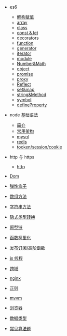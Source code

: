 <!--
 * @Author: your name
 * @Date: 2020-02-24 21:22:58
 * @LastEditTime: 2020-04-22 16:59:53
 * @LastEditors: Please set LastEditors
 * @Description: In User Settings Edit
 * @FilePath: /weibo/Users/changcheng/Downloads/webNotes/SUMMARY.md
 -->

- es6

  - [解构赋值](web/es6/解构赋值.md)
  - [array](web/es6/array.md)
  - [class](web/es6/class.md)
  - [const & let](web/es6/const&let.md)
  - [decorators](web/es6/decorators.md)
  - [function](web/es6/function.md)
  - [generator](web/es6/generator.md)
  - [iterator](web/es6/iterator.md)
  - [module](web/es6/module.md)
  - [Number&Math](web/es6/Number&Math.md)
  - [object](web/es6/object.md)
  - [promise](web/es6/promise.md)
  - [proxy](web/es6/proxy.md)
  - [Reflect](web/es6/Reflect.md)
  - [set&map](web/es6/set&map.md)
  - [string&Method](web/es6/string&Method.md)
  - [symbol](web/es6/symbol.md)
  - [defineProperty](web/es6/defineProperty.md)

- node 基础语法

  - [简介](node/node.md)
  - [常用架构](node/index.md)
  - [mysql](node/mysql.md)
  - [redis](node/redis.md)
  - [tooken/session/cookie](node/token.md)

- http 与 https

  - [http](http/index.md)

- [Dom](web/dom/index.md)
- [弹性盒子](web/flex/index.md)
- [数组方法](web/arr/index.md)
- [字符串方法](web/string/index.md)
- [隐式类型转换](web/typeOf/index.md)
- [原型链](web/prototype/index.md)
- [函数柯里化](web/curring.md)
- [发布订阅/高阶函数](web/fun/index.md)
- [js 线程](web/eventLoop/eventLoop.md)
- [跨域](web/jsonp/index.md)
- [nginx](web/nginx/index.md)
- [正则](web/regExp/index.md)
- [mvvm](web/mvvm/index.md)
- [浏览器](web/netWork/index.md)
- [数据类型](web/data.md)
- [常见算法题](web/algorithm.md)
